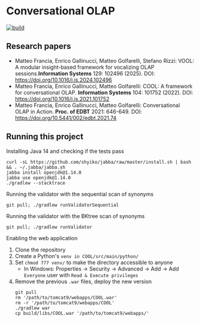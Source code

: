 # Conversational OLAP

[![build](https://github.com/big-unibo/Conversational-BI/actions/workflows/build.yml/badge.svg)](https://github.com/big-unibo/Conversational-BI/actions/workflows/build.yml)

## Research papers

- Matteo Francia, Enrico Gallinucci, Matteo Golfarelli, Stefano Rizzi: VOOL: A modular insight-based framework for vocalizing OLAP sessions.**Information Systems** 129: 102496 (2025). DOI: https://doi.org/10.1016/j.is.2024.102496
- Matteo Francia, Enrico Gallinucci, Matteo Golfarelli: COOL: A framework for conversational OLAP. **Information Systems** 104: 101752 (2022). DOI: https://doi.org/10.1016/j.is.2021.101752
- Matteo Francia, Enrico Gallinucci, Matteo Golfarelli: Conversational OLAP in Action. **Proc. of EDBT** 2021: 646-649. DOI: https://doi.org/10.5441/002/edbt.2021.74

## Running this project

Installing Java 14 and checking if the tests pass

    curl -sL https://github.com/shyiko/jabba/raw/master/install.sh | bash && . ~/.jabba/jabba.sh
    jabba install openjdk@1.14.0
    jabba use openjdk@1.14.0
    ./gradlew --stacktrace

Running the validator with the sequential scan of synonyms

    git pull; ./gradlew runValidatorSequential


Running the validator with the BKtree scan of synonyms

    git pull; ./gradlew runValidator

Enabling the web application

1. Clone the repository
2. Create a Python's `venv in COOL/src/main/python/`
3. Set `chmod 777 venv/` to make the directory accessible to anyone
    - In Windows: Properties -> Security -> Advanced -> Add -> Add `Everyone` user with `Read & Execute privileges`
4.  Remove the previous `.war` files, deploy the new version
    ```
    git pull
    rm '/path/to/tomcat9/webapps/COOL.war'
    rm -r '/path/to/tomcat9/webapps/COOL'
    ./gradlew war
    cp build/libs/COOL.war '/path/to/tomcat9/webapps/'
    ```
